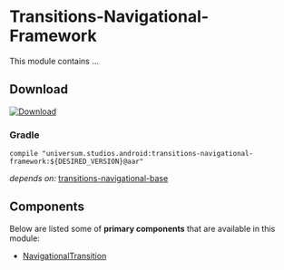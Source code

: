 Transitions-Navigational-Framework
===============

This module contains ...

## Download ##
[![Download](https://api.bintray.com/packages/universum-studios/android/universum.studios.android%3Atransitions/images/download.svg)](https://bintray.com/universum-studios/android/universum.studios.android%3Atransitions/_latestVersion)

### Gradle ###

    compile "universum.studios.android:transitions-navigational-framework:${DESIRED_VERSION}@aar"

_depends on:_
[transitions-navigational-base](https://github.com/universum-studios/android_transitions/tree/master/library-navigational-base)

## Components ##

Below are listed some of **primary components** that are available in this module:

- [NavigationalTransition](https://github.com/universum-studios/android_transitions/blob/master/library-navigational-framework/src/main/java/universum/studios/android/transition/NavigationalTransition.java)
